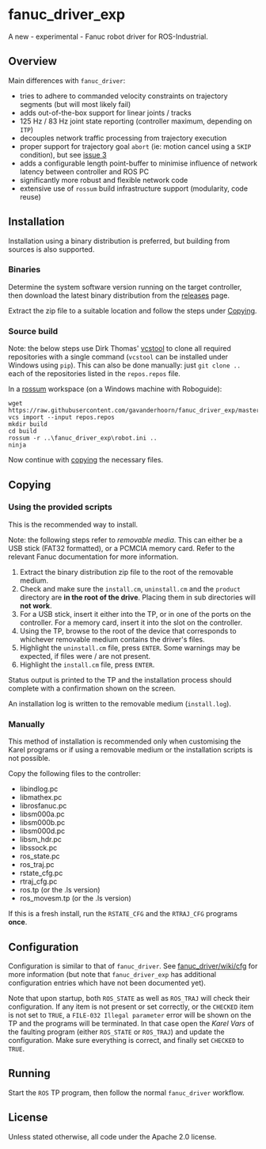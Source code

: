 # fanuc_driver_exp

A new - experimental - Fanuc robot driver for ROS-Industrial.


## Overview

Main differences with `fanuc_driver`:

 - tries to adhere to commanded velocity constraints on trajectory segments (but will most likely fail)
 - adds out-of-the-box support for linear joints / tracks
 - 125 Hz / 83 Hz joint state reporting (controller maximum, depending on `ITP`)
 - decouples network traffic processing from trajectory execution
 - proper support for trajectory goal `abort` (ie: motion cancel using a `SKIP` condition), but see [issue 3][]
 - adds a configurable length point-buffer to minimise influence of network latency between controller and ROS PC
 - significantly more robust and flexible network code
 - extensive use of `rossum` build infrastructure support (modularity, code reuse)


## Installation

Installation using a binary distribution is preferred, but building from sources is also supported.


### Binaries

Determine the system software version running on the target controller, then download the latest binary distribution from the [releases][] page.

Extract the zip file to a suitable location and follow the steps under [Copying](#copying).


### Source build

Note: the below steps use Dirk Thomas' [vcstool][] to clone all required repositories with a single command (`vcstool` can be installed under Windows using `pip`). This can also be done manually: just `git clone ..` each of the repositories listed in the `repos.repos` file.

In a [rossum][] workspace (on a Windows machine with Roboguide):

    wget https://raw.githubusercontent.com/gavanderhoorn/fanuc_driver_exp/master/repos.repos
    vcs import --input repos.repos
    mkdir build
    cd build
    rossum -r ..\fanuc_driver_exp\robot.ini ..
    ninja

Now continue with [copying](#copying) the necessary files.


## Copying

### Using the provided scripts

This is the recommended way to install.

Note: the following steps refer to *removable media*. This can either be a USB stick (FAT32 formatted), or a PCMCIA memory card. Refer to the relevant Fanuc documentation for more information.

 1. Extract the binary distribution zip file to the root of the removable medium.
 1. Check and make sure the `install.cm`, `uninstall.cm` and the `product` directory are **in the root of the drive**. Placing them in sub directories will **not work**.
 1. For a USB stick, insert it either into the TP, or in one of the ports on the controller. For a memory card, insert it into the slot on the controller.
 1. Using the TP, browse to the root of the device that corresponds to whichever removable medium contains the driver's files.
 1. Highlight the `uninstall.cm` file, press `ENTER`. Some warnings may be expected, if files were / are not present.
 1. Highlight the `install.cm` file, press `ENTER`.

Status output is printed to the TP and the installation process should complete with a confirmation shown on the screen.

An installation log is written to the removable medium (`install.log`).


### Manually

This method of installation is recommended only when customising the Karel programs or if using a removable medium or the installation scripts is not possible.

Copy the following files to the controller:

 - libindlog.pc
 - libmathex.pc
 - librosfanuc.pc
 - libsm000a.pc
 - libsm000b.pc
 - libsm000d.pc
 - libsm_hdr.pc
 - libssock.pc
 - ros_state.pc
 - ros_traj.pc
 - rstate_cfg.pc
 - rtraj_cfg.pc
 - ros.tp (or the .ls version)
 - ros_movesm.tp (or the .ls version)

If this is a fresh install, run the `RSTATE_CFG` and the `RTRAJ_CFG` programs **once**.


## Configuration

Configuration is similar to that of `fanuc_driver`. See [fanuc_driver/wiki/cfg][] for more information (but note that `fanuc_driver_exp` has additional configuration entries which have not been documented yet).

Note that upon startup, both `ROS_STATE` as well as `ROS_TRAJ` will check their configuration. If any item is not present or set correctly, or the `CHECKED` item is not set to `TRUE`, a `FILE-032 Illegal parameter` error will be shown on the TP and the programs will be terminated. In that case open the *Karel Vars* of the faulting program (either `ROS_STATE` or `ROS_TRAJ`) and update the configuration. Make sure everything is correct, and finally set `CHECKED` to `TRUE`.


## Running

Start the `ROS` TP program, then follow the normal `fanuc_driver` workflow.


## License

Unless stated otherwise, all code under the Apache 2.0 license.



[issue 3]: https://github.com/gavanderhoorn/fanuc_driver_exp/issues/3
[releases]: https://github.com/gavanderhoorn/fanuc_driver_exp/releases
[vcstool]: https://github.com/dirk-thomas/vcstool
[rossum]: https://github.com/gavanderhoorn/rossum
[fanuc_driver/wiki/cfg]: http://wiki.ros.org/fanuc/Tutorials/hydro/Configuration
